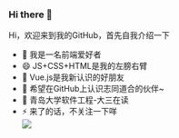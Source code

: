 ### Hi there 👋

<!--
**suilfly/suilfly** is a ✨ _special_ ✨ repository because its `README.md` (this file) appears on your GitHub profile.

-->
Hi，欢迎来到我的GitHub，首先自我介绍一下

- 🌱 我是一名前端爱好者
- 😄 JS+CSS+HTML是我的左膀右臂
- 👯 Vue.js是我新认识的好朋友
- 👯 希望在GitHub上认识志同道合的伙伴~                                    
- 💬 青岛大学软件工程-大三在读
- ⚡ 来了的话，不关注一下咩          
![](https://github-readme-stats.vercel.app/api?username=suilfly)
